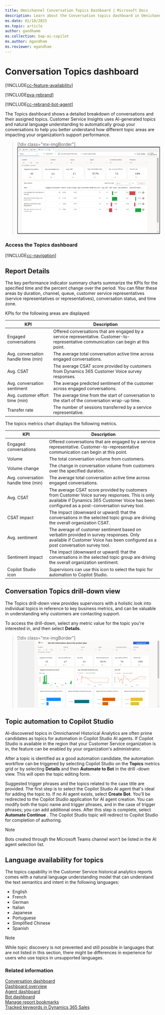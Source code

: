 ```yaml
---
title: Omnichannel Conversation Topics Dashboard | Microsoft Docs
description: Learn about the Conversation topics dashboard in Omnichannel historical analytics to better understand customer service representative performance in your organization.
ms.date: 02/10/2025
ms.topic: article
author: gandhamm
ms.collection: bap-ai-copilot
ms.author: mgandham
ms.reviewer: mgandham
---
```


# Conversation Topics dashboard

[!INCLUDE[cc-feature-availability](../../includes/cc-feature-availability.md)]

[!INCLUDE[pva-rebrand](../../includes/cc-pva-rebrand.md)]

[!INCLUDE[cc-rebrand-bot-agent](../../includes/cc-rebrand-bot-agent.md)]



The Topics dashboard shows a detailed breakdown of conversations and their assigned topics. Customer Service Insights uses AI-generated topics and natural language understanding to automatically group your conversations to help you better understand how different topic areas are impacting your organization’s support performance. 

> [!div class="mx-imgBorder"]
> ![Omnichannel Conversation Topics dashboard.](../media/oc-topics.png "Omnichannel Conversation Topics dashboard")

### Access the Topics dashboard

[!INCLUDE[cc-navigation](../../includes/cc-navigation.md)]

## Report Details

The key performance indicator summary charts summarize the KPIs for the specified time and the percent change over the period. You can filter these areas by duration, channel, queue, customer service representatives (service representatives or representatives), conversation status, and time zone. 

KPIs for the following areas are displayed: 

| KPI | Description |
| ----------- | ------------------------------ |
| Engaged conversations | Offered conversations that are engaged by a service representative. Customer-to-representative communication can begin at this point. |
| Avg. conversation handle time (min)  | The average total conversation active time across engaged conversations. |
| Avg. CSAT | The average CSAT score provided by customers from Dynamics 365 Customer Voice survey responses.  |
| Avg. conversation sentiment | The average predicted sentiment of the customer across engaged conversations. |
| Avg. customer effort time (min) | The average time from the start of conversation to the start of the conversation wrap-up time.  |
| Transfer rate | The number of sessions transferred by a service representative. |

The topics metrics chart displays the following metrics.

| KPI | Description |
| ---------------- | ------------------- |
| Engaged conversations | Offered conversations that are engaged by a service representative. Customer-to-representative communication can begin at this point.  |
| Volume | The total conversation volume from customers. |
| Volume change | The change in conversation volume from customers over the specified duration. |
| Avg. conversation handle time (min) | The average total conversation active time across engaged conversations.  |
| Avg. CSAT | The average CSAT score provided by customers from Customer Voice survey responses. This is only available if Dynamics 365 Customer Voice has been configured as a post-conversation survey tool.  |
| CSAT impact | The impact (downward or upward) that the conversations in the selected topic group are driving the overall organization CSAT. |
| Avg. sentiment | The average of customer sentiment based on verbatim provided in survey responses. Only available if Customer Voice has been configured as a post conversation survey tool. |
| Sentiment impact | The impact (downward or upward) that the conversations in the selected topic group are driving the overall organization sentiment.  |
| Copilot Studio icon | Supervisors can use this icon to select the topic for automation to Copilot Studio. |

## Conversation Topics drill-down view

The Topics drill-down view provides supervisors with a holistic look into individual topics in reference to key business metrics, and can be valuable in understanding why customers are contacting support.  

To access the drill-down, select any metric value for the topic you're interested in, and then select **Details**.

> [!div class="mx-imgBorder"]
> ![Omnichannel Conversation topic drill down view.](../media/oc-conversation-topics-drill-down.png "Omnichannel Conversation topic drill down view")

## Topic automation to Copilot Studio

AI-discovered topics in Omnichannel Historical Analytics are often prime candidates as topics for automation in Copilot Studio AI agents. If Copilot Studio is available in the region that your Customer Service organization is in, the feature can be enabled by your organization's administrator.  

After a topic is identified as a good automation candidate, the automation workflow can be triggered by selecting Copilot Studio on the **Topics** metrics grid or by selecting **Details** and then **Automate to Bot** in the drill -down view. This will open the topic editing form.

Suggested trigger phrases and the topics related to the case title are provided. The first step is to select the Copilot Studio AI agent that's ideal for adding the topic to. If no AI agent exists, select **Create Bot**. You'll be redirected to the Copilot Studio application for AI agent creation. You can modify both the topic name and trigger phrases, and in the case of trigger phrases; you can add additional ones. After this step is complete, select **Automate Continue** . The Copilot Studio topic will redirect to Copilot Studio for completion of authoring.

> [!NOTE]
> Bots created through the Microsoft Teams channel won't be listed in the AI agent selection list.


## Language availability for topics 

The topics capability in the Customer Service historical analytics reports comes with a natural language understanding model that can understand the text semantics and intent in the following languages: 

- English 
- French 
- German 
- Italian 
- Japanese 
- Portuguese 
- Simplified Chinese 
- Spanish 

> [!NOTE]
> While topic discovery is not prevented and still possible in languages that are not listed in this section, there might be differences in experience for users who use topics in unsupported languages.


### Related information

[Conversation dashboard](oc-conversation-dashboard.md)  
[Dashboard overview](customer-service-analytics-insights-csh.md)  
[Agent dashboard](agent-dashboard.md)  
[Bot dashboard](oc-bot-dashboard.md)  
[Manage report bookmarks](manage-bookmarks.md)  
[Tracked keywords in Dynamics 365 Sales](/dynamics365/sales/dynamics365-sales-insights-app-home-page#tracked-keywords)
